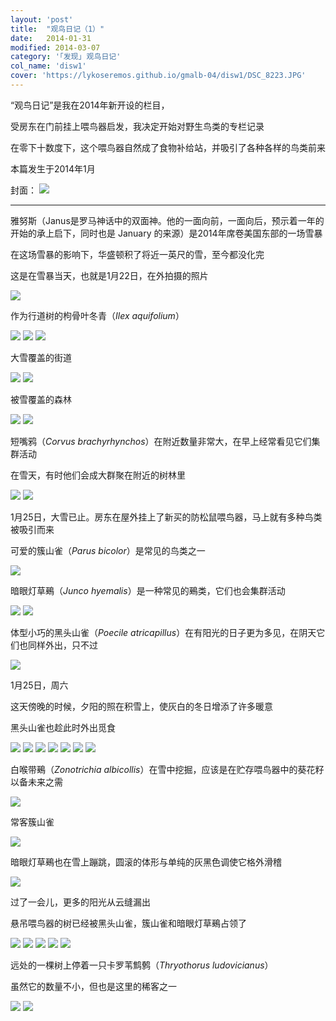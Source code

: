 ```yaml
---
layout: 'post'
title:  "观鸟日记（1）"
date:   2014-01-31
modified: 2014-03-07
category: '｢发现｣ 观鸟日记'
col_name: 'disw1'
cover: 'https://lykoseremos.github.io/gmalb-04/disw1/DSC_8223.JPG'
---
```


“观鸟日记”是我在2014年新开设的栏目，

受房东在门前挂上喂鸟器启发，我决定开始对野生鸟类的专栏记录

在零下十数度下，这个喂鸟器自然成了食物补给站，并吸引了各种各样的鸟类前来

本篇发生于2014年1月

封面：
<img class='disc' src='https://lykoseremos.github.io/gmalb-04/disw1/小传格式（L）.jpg'>

---

雅努斯（Janus是罗马神话中的双面神。他的一面向前，一面向后，预示着一年的开始的承上启下，同时也是 January 的来源）是2014年席卷美国东部的一场雪暴

在这场雪暴的影响下，华盛顿积了将近一英尺的雪，至今都没化完

这是在雪暴当天，也就是1月22日，在外拍摄的照片

<img class='disc' src='https://lykoseremos.github.io/gmalb-04/disw1/DSC_8134.JPG'>

作为行道树的枸骨叶冬青（<i>Ilex aquifolium</i>）

<img class='disc' src='https://lykoseremos.github.io/gmalb-04/disw1/DSC_8135.JPG'>

<img class='disc' src='https://lykoseremos.github.io/gmalb-04/disw1/DSC_8136.JPG'>

<img class='disc' src='https://lykoseremos.github.io/gmalb-04/disw1/DSC_8137.JPG'>

大雪覆盖的街道

<img class='disc' src='https://lykoseremos.github.io/gmalb-04/disw1/DSC_8138.JPG'>

<img class='disc' src='https://lykoseremos.github.io/gmalb-04/disw1/DSC_8140.JPG'>

被雪覆盖的森林

<img class='disc' src='https://lykoseremos.github.io/gmalb-04/disw1/DSC_8141.JPG'>

<img class='disc' src='https://lykoseremos.github.io/gmalb-04/disw1/DSC_8142.JPG'>

短嘴鸦（<i>Corvus brachyrhynchos</i>）在附近数量非常大，在早上经常看见它们集群活动

在雪天，有时他们会成大群聚在附近的树林里

<img class='disc' src='https://lykoseremos.github.io/gmalb-04/disw1/DSC_8143.JPG'>

<img class='disc' src='https://lykoseremos.github.io/gmalb-04/disw1/DSC_8144.JPG'>

1月25日，大雪已止。房东在屋外挂上了新买的防松鼠喂鸟器，马上就有多种鸟类被吸引而来

可爱的簇山雀（<i>Parus bicolor</i>）是常见的鸟类之一

<img class='disc' src='https://lykoseremos.github.io/gmalb-04/disw1/DSC_8152.JPG'>

暗眼灯草鵐（<i>Junco hyemalis</i>）是一种常见的鵐类，它们也会集群活动

<img class='disc' src='https://lykoseremos.github.io/gmalb-04/disw1/DSC_8153.JPG'>

<img class='disc' src='https://lykoseremos.github.io/gmalb-04/disw1/DSC_8154.JPG'>

体型小巧的黑头山雀（<i>Poecile atricapillus</i>）在有阳光的日子更为多见，在阴天它们也同样外出，只不过

<img class='disc' src='https://lykoseremos.github.io/gmalb-04/disw1/DSC_8155.JPG'>

1月25日，周六

这天傍晚的时候，夕阳的照在积雪上，使灰白的冬日增添了许多暖意

黑头山雀也趁此时外出觅食

<img class='disc' src='https://lykoseremos.github.io/gmalb-04/disw1/DSC_8157.JPG'>

<img class='disc' src='https://lykoseremos.github.io/gmalb-04/disw1/DSC_8158.JPG'>

<img class='disc' src='https://lykoseremos.github.io/gmalb-04/disw1/DSC_8159.JPG'>

<img class='disc' src='https://lykoseremos.github.io/gmalb-04/disw1/DSC_8161.JPG'>

<img class='disc' src='https://lykoseremos.github.io/gmalb-04/disw1/DSC_8162.JPG'>

<img class='disc' src='https://lykoseremos.github.io/gmalb-04/disw1/DSC_8166.JPG'>

<img class='disc' src='https://lykoseremos.github.io/gmalb-04/disw1/DSC_8167.JPG'>

白喉带鵐（<i>Zonotrichia albicollis</i>）在雪中挖掘，应该是在贮存喂鸟器中的葵花籽以备未来之需

<img class='disc' src='https://lykoseremos.github.io/gmalb-04/disw1/DSC_8168.JPG'>

常客簇山雀

<img class='disc' src='https://lykoseremos.github.io/gmalb-04/disw1/DSC_8170.JPG'>

暗眼灯草鵐也在雪上蹦跳，圆滚的体形与单纯的灰黑色调使它格外滑稽

<img class='disc' src='https://lykoseremos.github.io/gmalb-04/disw1/DSC_8171.JPG'>

过了一会儿，更多的阳光从云缝漏出

悬吊喂鸟器的树已经被黑头山雀，簇山雀和暗眼灯草鵐占领了

<img class='disc' src='https://lykoseremos.github.io/gmalb-04/disw1/DSC_8172.JPG'>

<img class='disc' src='https://lykoseremos.github.io/gmalb-04/disw1/DSC_8174.JPG'>

<img class='disc' src='https://lykoseremos.github.io/gmalb-04/disw1/DSC_8180.JPG'>

<img class='disc' src='https://lykoseremos.github.io/gmalb-04/disw1/DSC_8183.JPG'>

<img class='disc' src='https://lykoseremos.github.io/gmalb-04/disw1/DSC_8185.JPG'>

远处的一棵树上停着一只卡罗苇鹪鹩（<i>Thryothorus ludovicianus</i>）

虽然它的数量不小，但也是这里的稀客之一

<img class='disc' src='https://lykoseremos.github.io/gmalb-04/disw1/DSC_8186.JPG'>

<img class='disc' src='https://lykoseremos.github.io/gmalb-04/disw1/DSC_8187.JPG'>
